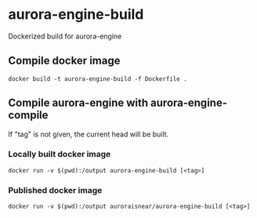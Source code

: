 # aurora-engine-build
Dockerized build for aurora-engine

## Compile docker image

`docker build -t aurora-engine-build -f Dockerfile .`

## Compile aurora-engine with aurora-engine-compile

If "tag" is not given, the current head will be built.

### Locally built docker image

`docker run -v $(pwd):/output aurora-engine-build [<tag>]`

### Published docker image

`docker run -v $(pwd):/output auroraisnear/aurora-engine-build [<tag>]`

